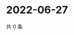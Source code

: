 # 2022-06-27

共 0 条

<!-- BEGIN WEIBO -->
<!-- 最后更新时间 Mon Jun 27 2022 12:38:29 GMT+0800 (China Standard Time) -->

<!-- END WEIBO -->
